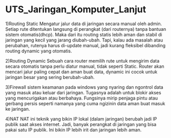 # UTS_Jaringan_Komputer_Lanjut

1)Routing Static
Mengatur jalur data di jaringan secara manual oleh admin. Setiap rute ditentukan langsung di perangkat (dari routernya) tanpa bantuan sistem otomatis(dhcp). Maka dari itu routing statis lebih aman dan stabil di jaringan yang kecil yang jarang diubah-ubah. Tapi, kalau ada masalah atau perubahan, rutenya harus di-update manual, jadi kurang fleksibel dibanding routing dynamic yang otomatis.

2)Routing Dynamic
Sebuah cara router memilih rute untuk mengirim data secara otomatis tanpa perlu diatur manual, tidak seperti Static. Router akan mencari jalur paling cepat dan aman buat data, dynamic ini cocok untuk jaringan besar yang sering berubah-ubah.

3)Firewall
sistem keamanan pada windows yang nyaring dan ngontrol data yang masuk atau keluar dari jaringan. Tugasnya adalah untuk blokir akses yang mencurigakan atau berbahaya. Fungsinya mirip penjaga pintu atau gerbang persis seperti namanya yang cuma ngizinin data aman buat masuk ke jaringan.

4)NAT
NAT ini teknik yang bikin IP lokal (dalam jaringan) berubah jadi IP publik saat akses internet. Jadi, banyak perangkat di jaringan yang bisa pakai satu IP publik. Ini bikin IP lebih irit dan jaringan lebih aman.
